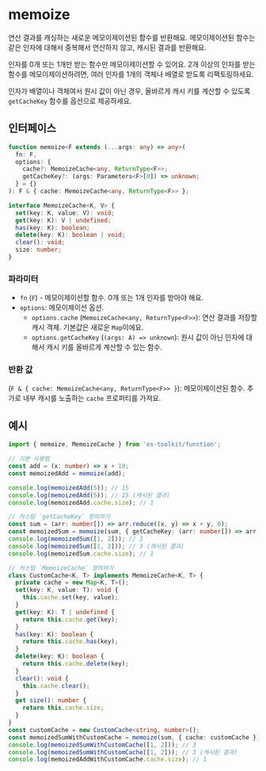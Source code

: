 # memoize

연산 결과를 캐싱하는 새로운 메모이제이션된 함수를 반환해요. 메모이제이션된 함수는 같은 인자에 대해서 중복해서 연산하지 않고, 캐시된 결과를 반환해요.

인자를 0개 또는 1개만 받는 함수만 메모이제이션할 수 있어요. 2개 이상의 인자를 받는 함수를 메모이제이션하려면,
여러 인자를 1개의 객체나 배열로 받도록 리팩토링하세요.

인자가 배열이나 객체여서 원시 값이 아닌 경우, 올바르게 캐시 키를 계산할 수 있도록 `getCacheKey` 함수를 옵션으로 제공하세요.

## 인터페이스

```typescript
function memoize<F extends (...args: any) => any>(
  fn: F,
  options: {
    cache?: MemoizeCache<any, ReturnType<F>>;
    getCacheKey?: (args: Parameters<F>[0]) => unknown;
  } = {}
): F & { cache: MemoizeCache<any, ReturnType<F>> };

interface MemoizeCache<K, V> {
  set(key: K, value: V): void;
  get(key: K): V | undefined;
  has(key: K): boolean;
  delete(key: K): boolean | void;
  clear(): void;
  size: number;
}
```

### 파라미터

- `fn` (`F`) - 메모이제이션할 함수. 0개 또는 1개 인자를 받아야 해요.
- `options`: 메모이제이션 옵션.
  - `options.cache` (`MemoizeCache<any, ReturnType<F>>`): 연산 결과를 저장할 캐시 객체. 기본값은 새로운 `Map`이에요.
  - `options.getCacheKey` (`(args: A) => unknown`): 원시 값이 아닌 인자에 대해서 캐시 키를 올바르게 계산할 수 있는 함수.

### 반환 값

(`F & { cache: MemoizeCache<any, ReturnType<F>> }`): 메모이제이션된 함수. 추가로 내부 캐시를 노출하는 `cache` 프로퍼티를 가져요.

## 예시

```typescript
import { memoize, MemoizeCache } from 'es-toolkit/function';

// 기본 사용법
const add = (x: number) => x + 10;
const memoizedAdd = memoize(add);

console.log(memoizedAdd(5)); // 15
console.log(memoizedAdd(5)); // 15 (캐시된 결과)
console.log(memoizedAdd.cache.size); // 1

// 커스텀 `getCacheKey` 정의하기
const sum = (arr: number[]) => arr.reduce((x, y) => x + y, 0);
const memoizedSum = memoize(sum, { getCacheKey: (arr: number[]) => arr.join(',') });
console.log(memoizedSum([1, 2])); // 3
console.log(memoizedSum([1, 2])); // 3 (캐시된 결과)
console.log(memoizedSum.cache.size); // 1

// 커스텀 `MemoizeCache` 정의하기
class CustomCache<K, T> implements MemoizeCache<K, T> {
  private cache = new Map<K, T>();
  set(key: K, value: T): void {
    this.cache.set(key, value);
  }
  get(key: K): T | undefined {
    return this.cache.get(key);
  }
  has(key: K): boolean {
    return this.cache.has(key);
  }
  delete(key: K): boolean {
    return this.cache.delete(key);
  }
  clear(): void {
    this.cache.clear();
  }
  get size(): number {
    return this.cache.size;
  }
}
const customCache = new CustomCache<string, number>();
const memoizedSumWithCustomCache = memoize(sum, { cache: customCache });
console.log(memoizedSumWithCustomCache([1, 2])); // 3
console.log(memoizedSumWithCustomCache([1, 2])); // 3 (캐시된 결과)
console.log(memoizedAddWithCustomCache.cache.size); // 1
```
